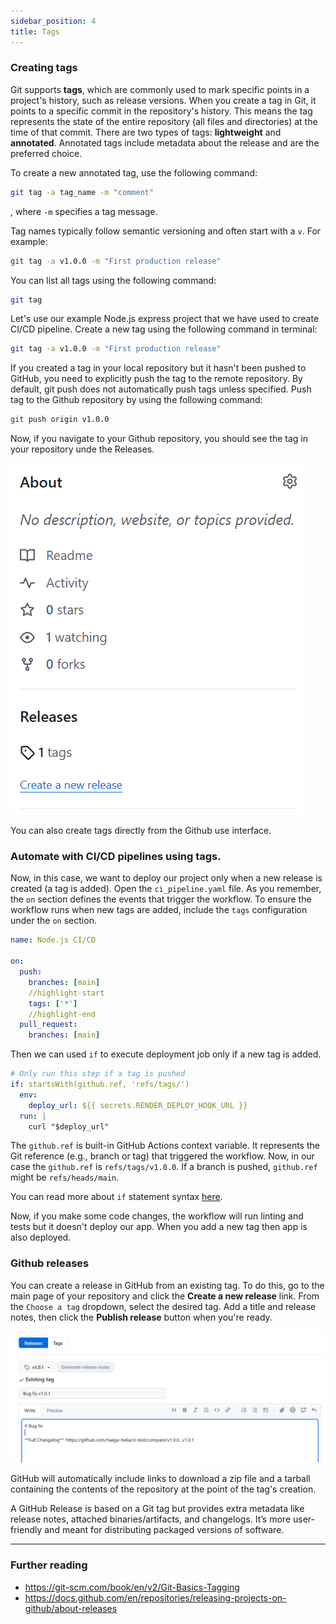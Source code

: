 ```yaml
---
sidebar_position: 4
title: Tags
---
```


### Creating tags
Git supports **tags**, which are commonly used to mark specific points in a project's history, such as release versions.  When you create a tag in Git, it points to a specific commit in the repository's history. This means the tag represents the state of the entire repository (all files and directories) at the time of that commit. There are two types of tags: **lightweight** and **annotated**. Annotated tags include metadata about the release and are the preferred choice.

To create a new annotated tag, use the following command:
```bash
git tag -a tag_name -m "comment"
```
, where `-m` specifies a tag message.

Tag names typically follow semantic versioning and often start with a `v`. For example:
```bash
git tag -a v1.0.0 -m "First production release"
```
You can list all tags using the following command:
```bash
git tag
```
Let's use our example Node.js express project that we have used to create CI/CD pipeline. Create a new tag using the following command in terminal:
```bash
git tag -a v1.0.0 -m "First production release"
```
If you created a tag in your local repository but it hasn't been pushed to GitHub, you need to explicitly push the tag to the remote repository. By default, git push does not automatically push tags unless specified. Push tag to the Github repository by using the following command:
```bash
git push origin v1.0.0
```
Now, if you navigate to your Github repository, you should see the tag in your repository unde the Releases.

![Github tags](./img/github_tags.png)

You can also create tags directly from the Github use interface.

### Automate with CI/CD pipelines using tags.
Now, in this case, we want to deploy our project only when a new release is created (a tag is added). Open the `ci_pipeline.yaml` file. As you remember, the `on` section defines the events that trigger the workflow. To ensure the workflow runs when new tags are added, include the `tags` configuration under the `on` section.

```yaml
name: Node.js CI/CD

on:
  push:
    branches: [main]
    //highlight-start
    tags: ['*']
    //highlight-end
  pull_request:
    branches: [main]
```
Then we can used `if` to execute deployment job only if a new tag is added.
```yaml
# Only run this step if a tag is pushed
if: startsWith(github.ref, 'refs/tags/')
  env:
    deploy_url: ${{ secrets.RENDER_DEPLOY_HOOK_URL }}
  run: |
    curl "$deploy_url"
```
The `github.ref` is built-in GitHub Actions context variable. It represents the Git reference (e.g., branch or tag) that triggered the workflow. Now, in our case the `github.ref` is `refs/tags/v1.0.0`. If a branch is pushed, `github.ref` might be `refs/heads/main`.

You can read more about `if` statement syntax [here](https://docs.github.com/en/actions/writing-workflows/workflow-syntax-for-github-actions#jobsjob_idif).
 
Now, if you make some code changes, the workflow will run linting and tests but it doesn't deploy our app. When you add a new tag then app is also deployed. 

### Github releases

You can create a release in GitHub from an existing tag. To do this, go to the main page of your repository and click the **Create a new release** link. From the `Choose a tag` dropdown, select the desired tag. Add a title and release notes, then click the **Publish release** button when you're ready.

![Github tags](./img/github_release.png)

GitHub will automatically include links to download a zip file and a tarball containing the contents of the repository at the point of the tag's creation.

A GitHub Release is based on a Git tag but provides extra metadata like release notes, attached binaries/artifacts, and changelogs. It’s more user-friendly and meant for distributing packaged versions of software.

---
### Further reading
- https://git-scm.com/book/en/v2/Git-Basics-Tagging
- https://docs.github.com/en/repositories/releasing-projects-on-github/about-releases
